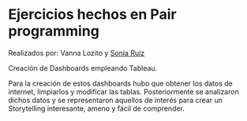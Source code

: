 # Ejercicios hechos en Pair programming

Realizados por: Vanna Lozito y [Sonia Ruiz](https://www.linkedin.com/in/sonia-ruiz-perez/)


Creación de Dashboards empleando Tableau.


Para la creación de estos dashboards hubo que obtener los datos de internet, limpiarlos y modificar las tablas. Posteriormente se analizaron dichos datos y se representaron aquellos de interés para crear un Storytelling interesante, ameno y fácil de comprender.
